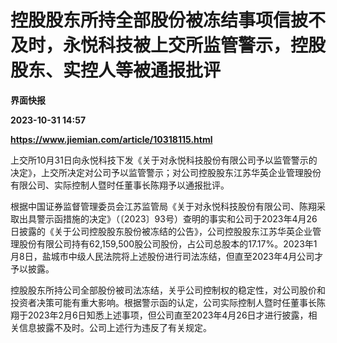 # 控股股东所持全部股份被冻结事项信披不及时，永悦科技被上交所监管警示，控股股东、实控人等被通报批评
**界面快报**

**2023-10-31 14:57**

**https://www.jiemian.com/article/10318115.html**

上交所10月31日向永悦科技下发《关于对永悦科技股份有限公司予以监管警示的决定》，上交所决定对公司予以监管警示；对公司控股股东江苏华英企业管理股份有限公司、实际控制人暨时任董事长陈翔予以通报批评。

根据中国证券监督管理委员会江苏监管局《关于对永悦科技股份有限公司、陈翔采取出具警示函措施的决定》（〔2023〕93号）查明的事实和公司于2023年4月26日披露的《关于公司控股股东股份被冻结的公告》，公司控股股东江苏华英企业管理股份有限公司持有62,159,500股公司股份，占公司总股本的17.17%。2023年1月8日，盐城市中级人民法院将上述股份进行司法冻结，但直至2023年4月公司才予以披露。

控股股东所持公司全部股份被司法冻结，关乎公司控制权的稳定性，对公司股价和投资者决策可能有重大影响。根据警示函的认定，公司实际控制人暨时任董事长陈翔于2023年2月6日知悉上述事项，但公司直至2023年4月26日才进行披露，相关信息披露不及时。公司上述行为违反了有关规定。